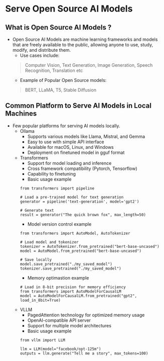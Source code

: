 # Serve Open Source AI Models
## What is Open Source AI Models ?
- Open Source AI Models are machine learning frameworks and models that are freely available to the public, allowing anyone to use, study, modify, and distribute them.
    - Use cases include:
    > Computer Vision, Text Generation, Image Generation, Speech Recognition, Translation etc
    - Example of Popular Open Source models:
    > BERT, LLaMA, T5, Stable Diffusion

## Common Platform to Serve AI Models in Local Machines
- Few popular platforms for serving AI models locally.
    - Ollama
        - Supports various models like Llama, Mistral, and Gemma
        - Easy to use with simple API interface
        - Available for macOS, Linux, and Windows
        - Deployment on finetuned model in gguf format
    - Transformers
        - Support for model loading and inference
        - Cross framework compatibility (Pytorch, Tensorflow)
        - Capability to finetuning
        - Basic usage example
        ```
        from transformers import pipeline

        # Load a pre-trained model for text generation
        generator = pipeline('text-generation', model='gpt2')

        # Generate text
        result = generator("The quick brown fox", max_length=50)

        ```
        - Model version control example
        ```
        from transformers import AutoModel, AutoTokenizer

        # Load model and tokenizer
        tokenizer = AutoTokenizer.from_pretrained("bert-base-uncased")
        model = AutoModel.from_pretrained("bert-base-uncased")

        # Save locally
        model.save_pretrained("./my_saved_model")
        tokenizer.save_pretrained("./my_saved_model")

        ```
        - Memory optimastion example
        ```
        # Load in 8-bit precision for memory efficiency
        from transformers import AutoModelForCausalLM
        model = AutoModelForCausalLM.from_pretrained("gpt2", load_in_8bit=True)

        ```
    - VLLM
        - PagedAttention technology for optimized memory usage
        - OpenAI-compatible API server
        - Support for multiple model architectures
        - Basic usage example
        ```
        from vllm import LLM

        llm = LLM(model="facebook/opt-125m")
        outputs = llm.generate("Tell me a story", max_tokens=100)

        ```



